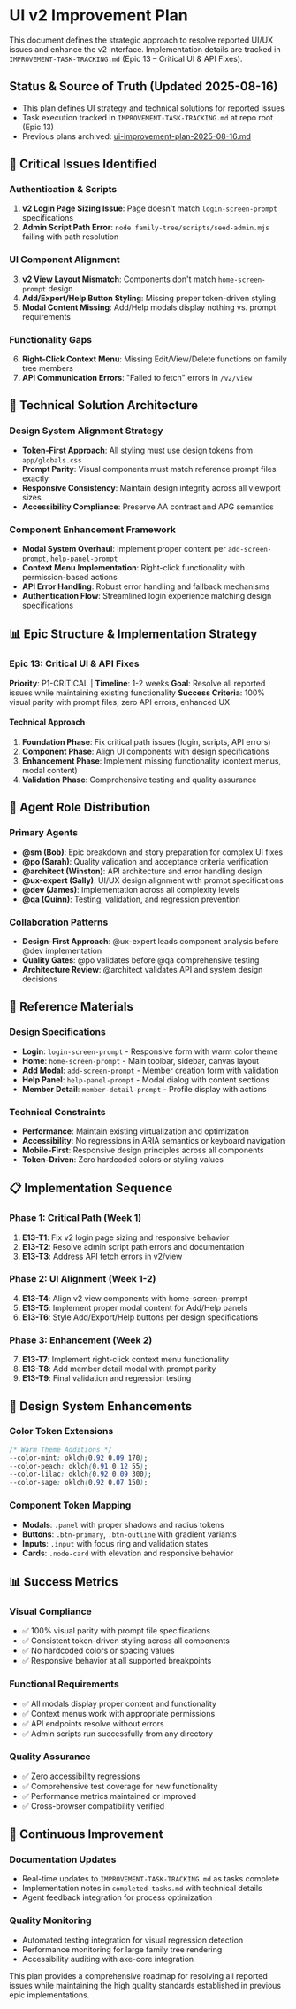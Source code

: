 # UI v2 Improvement Plan

This document defines the strategic approach to resolve reported UI/UX issues and enhance the v2 interface. Implementation details are tracked in `IMPROVEMENT-TASK-TRACKING.md` (Epic 13 – Critical UI & API Fixes).

## Status & Source of Truth (Updated 2025-08-16)
- This plan defines UI strategy and technical solutions for reported issues
- Task execution tracked in `IMPROVEMENT-TASK-TRACKING.md` at repo root (Epic 13)
- Previous plans archived: [ui-improvement-plan-2025-08-16.md](archive/ui-improvement-plan-2025-08-16.md)

## 🚨 Critical Issues Identified

### Authentication & Scripts
1. **v2 Login Page Sizing Issue**: Page doesn't match `login-screen-prompt` specifications
2. **Admin Script Path Error**: `node family-tree/scripts/seed-admin.mjs` failing with path resolution

### UI Component Alignment  
3. **v2 View Layout Mismatch**: Components don't match `home-screen-prompt` design
4. **Add/Export/Help Button Styling**: Missing proper token-driven styling
5. **Modal Content Missing**: Add/Help modals display nothing vs. prompt requirements

### Functionality Gaps
6. **Right-Click Context Menu**: Missing Edit/View/Delete functions on family tree members
7. **API Communication Errors**: "Failed to fetch" errors in `/v2/view`

## 🎯 Technical Solution Architecture

### Design System Alignment Strategy
- **Token-First Approach**: All styling must use design tokens from `app/globals.css`
- **Prompt Parity**: Visual components must match reference prompt files exactly
- **Responsive Consistency**: Maintain design integrity across all viewport sizes
- **Accessibility Compliance**: Preserve AA contrast and APG semantics

### Component Enhancement Framework
- **Modal System Overhaul**: Implement proper content per `add-screen-prompt`, `help-panel-prompt`
- **Context Menu Implementation**: Right-click functionality with permission-based actions
- **API Error Handling**: Robust error handling and fallback mechanisms
- **Authentication Flow**: Streamlined login experience matching design specifications

## 📊 Epic Structure & Implementation Strategy

### Epic 13: Critical UI & API Fixes
**Priority**: P1-CRITICAL | **Timeline**: 1-2 weeks
**Goal**: Resolve all reported issues while maintaining existing functionality
**Success Criteria**: 100% visual parity with prompt files, zero API errors, enhanced UX

#### Technical Approach
1. **Foundation Phase**: Fix critical path issues (login, scripts, API errors)
2. **Component Phase**: Align UI components with design specifications  
3. **Enhancement Phase**: Implement missing functionality (context menus, modal content)
4. **Validation Phase**: Comprehensive testing and quality assurance

## 🤖 Agent Role Distribution

### Primary Agents
- **@sm (Bob)**: Epic breakdown and story preparation for complex UI fixes
- **@po (Sarah)**: Quality validation and acceptance criteria verification
- **@architect (Winston)**: API architecture and error handling design
- **@ux-expert (Sally)**: UI/UX design alignment with prompt specifications
- **@dev (James)**: Implementation across all complexity levels
- **@qa (Quinn)**: Testing, validation, and regression prevention

### Collaboration Patterns
- **Design-First Approach**: @ux-expert leads component analysis before @dev implementation
- **Quality Gates**: @po validates before @qa comprehensive testing
- **Architecture Review**: @architect validates API and system design decisions

## 🔧 Reference Materials

### Design Specifications
- **Login**: `login-screen-prompt` - Responsive form with warm color theme
- **Home**: `home-screen-prompt` - Main toolbar, sidebar, canvas layout
- **Add Modal**: `add-screen-prompt` - Member creation form with validation
- **Help Panel**: `help-panel-prompt` - Modal dialog with content sections
- **Member Detail**: `member-detail-prompt` - Profile display with actions

### Technical Constraints
- **Performance**: Maintain existing virtualization and optimization
- **Accessibility**: No regressions in ARIA semantics or keyboard navigation
- **Mobile-First**: Responsive design principles across all components
- **Token-Driven**: Zero hardcoded colors or styling values

## 📋 Implementation Sequence

### Phase 1: Critical Path (Week 1)
1. **E13-T1**: Fix v2 login page sizing and responsive behavior
2. **E13-T2**: Resolve admin script path errors and documentation
3. **E13-T3**: Address API fetch errors in v2/view

### Phase 2: UI Alignment (Week 1-2)  
4. **E13-T4**: Align v2 view components with home-screen-prompt
5. **E13-T5**: Implement proper modal content for Add/Help panels
6. **E13-T6**: Style Add/Export/Help buttons per design specifications

### Phase 3: Enhancement (Week 2)
7. **E13-T7**: Implement right-click context menu functionality
8. **E13-T8**: Add member detail modal with prompt parity
9. **E13-T9**: Final validation and regression testing

## 🎨 Design System Enhancements

### Color Token Extensions
```css
/* Warm Theme Additions */
--color-mint: oklch(0.92 0.09 170);
--color-peach: oklch(0.91 0.12 55);
--color-lilac: oklch(0.92 0.09 300);
--color-sage: oklch(0.92 0.07 150);
```

### Component Token Mapping
- **Modals**: `.panel` with proper shadows and radius tokens
- **Buttons**: `.btn-primary`, `.btn-outline` with gradient variants
- **Inputs**: `.input` with focus ring and validation states
- **Cards**: `.node-card` with elevation and responsive behavior

## 📊 Success Metrics

### Visual Compliance
- ✅ 100% visual parity with prompt file specifications
- ✅ Consistent token-driven styling across all components
- ✅ No hardcoded colors or spacing values
- ✅ Responsive behavior at all supported breakpoints

### Functional Requirements
- ✅ All modals display proper content and functionality
- ✅ Context menus work with appropriate permissions
- ✅ API endpoints resolve without errors
- ✅ Admin scripts run successfully from any directory

### Quality Assurance
- ✅ Zero accessibility regressions
- ✅ Comprehensive test coverage for new functionality
- ✅ Performance metrics maintained or improved
- ✅ Cross-browser compatibility verified

## 🔄 Continuous Improvement

### Documentation Updates
- Real-time updates to `IMPROVEMENT-TASK-TRACKING.md` as tasks complete
- Implementation notes in `completed-tasks.md` with technical details
- Agent feedback integration for process optimization

### Quality Monitoring
- Automated testing integration for visual regression detection
- Performance monitoring for large family tree rendering
- Accessibility auditing with axe-core integration

This plan provides a comprehensive roadmap for resolving all reported issues while maintaining the high quality standards established in previous epic implementations.